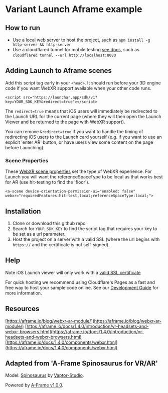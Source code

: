 # Variant Launch Aframe example

## How to run

* Use a local web server to host the project, such as `npm install -g http-server && http-server`
* Use a cloudflared tunnel for mobile testing [see docs](https://launch.variant3d.com/docs/testing-on-launch-viewer), such as `cloudflared tunnel --url http://localhost:8080`

## Adding Launch to Aframe scenes

Add this script tag early in your `<head>`. It should run before your 3D engine code if you want WebXR support available when your other code runs.

`<script src="https://launchar.app/sdk/v1?key=YOUR_SDK_KEY&redirect=true"></script>`

The `redirect=true` means that iOS users will immediately be redirected to the Launch URL for the current page (where they will then open the Launch Viewer and be returned to the page with WebXR support).

You can remove `&redirect=true` if you want to handle the timing of redirecting iOS users to the Launch card yourself (e.g. if you want to use an explicit 'enter AR' button, or have users view some content on the page before Launching)

### Scene Properties

These [WebXR scene properties](https://aframe.io/docs/1.4.0/components/webxr.html) set the type of WebXR experience. For Launch you will want the referenceSpaceType to be local as that works best for AR (use hit-testing to find the 'floor').

`<a-scene device-orientation-permission-ui="enabled: false" webxr="requiredFeatures:hit-test,local;referenceSpaceType:local;">`

## Installation

1.  Clone or download this github repo
2.  Search for `YOUR_SDK_KEY` to find the script tag that requires your key to be set as a url parameter.
3.  Host the project on a server with a valid SSL (where the url begins with `https://` and the certificate is not self-signed).

## Help

Note iOS Launch viewer will only work with a [valid SSL certificate](https://launch.variant3d.com/docs/development-guide)

For quick hosting we recommend using Cloudflare's Pages as a fast and free way to host your sample code online. See our [Development Guide](https://launch.variant3d.com/docs/development-guide) for more information.

## Resources

[https://aframe.io/blog/webxr-ar-module/](https://aframe.io/blog/webxr-ar-module/)
[https://aframe.io/docs/1.4.0/introduction/vr-headsets-and-webxr-browsers.html](https://aframe.io/docs/1.4.0/introduction/vr-headsets-and-webxr-browsers.html)
[https://aframe.io/docs/1.4.0/components/webxr.html](https://aframe.io/docs/1.4.0/components/webxr.html)

## Adapted from 'A-Frame Spinosaurus for VR/AR'

Model: <a href="https://sketchfab.com/3d-models/spinosaurus-2135501583704537907645bf723685e7">Spinosaurus</a> by
<a href="https://sketchfab.com/VapTor">Vaptor-Studio</a>.

Powered by <a href="https://aframe.io/blog/aframe-v1.0.0/">A-Frame v1.0.0</a>.
